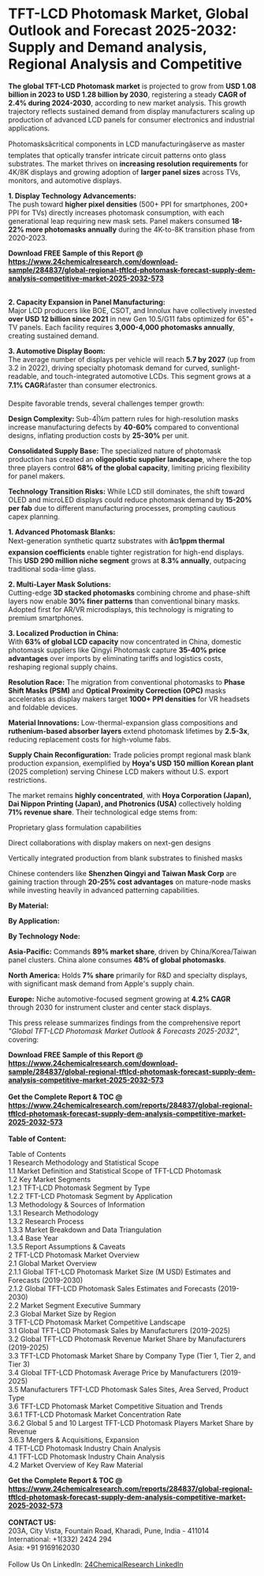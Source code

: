 <h1>TFT-LCD Photomask Market, Global Outlook and Forecast 2025-2032: Supply and Demand analysis, Regional Analysis and Competitive</h1><p><strong>The global TFT-LCD Photomask market</strong> is projected to grow from <strong>USD 1.08 billion in 2023 to USD 1.28 billion by 2030</strong>, registering a steady <strong>CAGR of 2.4% during 2024-2030</strong>, according to new market analysis. This growth trajectory reflects sustained demand from display manufacturers scaling up production of advanced LCD panels for consumer electronics and industrial applications.</p><p>Photomasksâcritical components in LCD manufacturingâserve as master templates that optically transfer intricate circuit patterns onto glass substrates. The market thrives on <strong>increasing resolution requirements</strong> for 4K/8K displays and growing adoption of <strong>larger panel sizes</strong> across TVs, monitors, and automotive displays.</p><p><strong>1. Display Technology Advancements:</strong><br>
The push toward <strong>higher pixel densities</strong> (500+ PPI for smartphones, 200+ PPI for TVs) directly increases photomask consumption, with each generational leap requiring new mask sets. Panel makers consumed <strong>18-22% more photomasks annually</strong> during the 4K-to-8K transition phase from 2020-2023.</p><div><b>Download FREE Sample of this Report @ 
            <a href="https://www.24chemicalresearch.com/download-sample/284837/global-regional-tftlcd-photomask-forecast-supply-dem-analysis-competitive-market-2025-2032-573">
            https://www.24chemicalresearch.com/download-sample/284837/global-regional-tftlcd-photomask-forecast-supply-dem-analysis-competitive-market-2025-2032-573</a></b></div><br><p><strong>2. Capacity Expansion in Panel Manufacturing:</strong><br>
Major LCD producers like BOE, CSOT, and Innolux have collectively invested <strong>over USD 12 billion since 2021</strong> in new Gen 10.5/G11 fabs optimized for 65"+ TV panels. Each facility requires <strong>3,000-4,000 photomasks annually</strong>, creating sustained demand.</p><p><strong>3. Automotive Display Boom:</strong><br>
The average number of displays per vehicle will reach <strong>5.7 by 2027</strong> (up from 3.2 in 2022), driving specialty photomask demand for curved, sunlight-readable, and touch-integrated automotive LCDs. This segment grows at a <strong>7.1% CAGR</strong>âfaster than consumer electronics.</p><p>Despite favorable trends, several challenges temper growth:</p><p><strong>Design Complexity:</strong> Sub-4Î¼m pattern rules for high-resolution masks increase manufacturing defects by <strong>40-60%</strong> compared to conventional designs, inflating production costs by <strong>25-30%</strong> per unit.</p><p><strong>Consolidated Supply Base:</strong> The specialized nature of photomask production has created an <strong>oligopolistic supplier landscape</strong>, where the top three players control <strong>68% of the global capacity</strong>, limiting pricing flexibility for panel makers.</p><p><strong>Technology Transition Risks:</strong> While LCD still dominates, the shift toward OLED and microLED displays could reduce photomask demand by <strong>15-20% per fab</strong> due to different manufacturing processes, prompting cautious capex planning.</p><p><strong>1. Advanced Photomask Blanks:</strong><br>
Next-generation synthetic quartz substrates with <strong>â¤1ppm thermal expansion coefficients</strong> enable tighter registration for high-end displays. This <strong>USD 290 million niche segment</strong> grows at <strong>8.3% annually</strong>, outpacing traditional soda-lime glass.</p><p><strong>2. Multi-Layer Mask Solutions:</strong><br>
Cutting-edge <strong>3D stacked photomasks</strong> combining chrome and phase-shift layers now enable <strong>30% finer patterns</strong> than conventional binary masks. Adopted first for AR/VR microdisplays, this technology is migrating to premium smartphones.</p><p><strong>3. Localized Production in China:</strong><br>
With <strong>63% of global LCD capacity</strong> now concentrated in China, domestic photomask suppliers like Qingyi Photomask capture <strong>35-40% price advantages</strong> over imports by eliminating tariffs and logistics costs, reshaping regional supply chains.</p><p><strong>Resolution Race:</strong> The migration from conventional photomasks to <strong>Phase Shift Masks (PSM)</strong> and <strong>Optical Proximity Correction (OPC)</strong> masks accelerates as display makers target <strong>1000+ PPI densities</strong> for VR headsets and foldable devices.</p><p><strong>Material Innovations:</strong> Low-thermal-expansion glass compositions and <strong>ruthenium-based absorber layers</strong> extend photomask lifetimes by <strong>2.5-3x</strong>, reducing replacement costs for high-volume fabs.</p><p><strong>Supply Chain Reconfiguration:</strong> Trade policies prompt regional mask blank production expansion, exemplified by <strong>Hoya's USD 150 million Korean plant</strong> (2025 completion) serving Chinese LCD makers without U.S. export restrictions.</p><p>The market remains <strong>highly concentrated</strong>, with <strong>Hoya Corporation (Japan), Dai Nippon Printing (Japan), and Photronics (USA)</strong> collectively holding <strong>71% revenue share</strong>. Their technological edge stems from:</p><p>Proprietary glass formulation capabilities</p><p>Direct collaborations with display makers on next-gen designs</p><p>Vertically integrated production from blank substrates to finished masks</p><p>Chinese contenders like <strong>Shenzhen Qingyi and Taiwan Mask Corp</strong> are gaining traction through <strong>20-25% cost advantages</strong> on mature-node masks while investing heavily in advanced patterning capabilities.</p><p><strong>By Material:</strong></p><p><strong>By Application:</strong></p><p><strong>By Technology Node:</strong></p><p><strong>Asia-Pacific:</strong> Commands <strong>89% market share</strong>, driven by China/Korea/Taiwan panel clusters. China alone consumes <strong>48% of global photomasks</strong>.</p><p><strong>North America:</strong> Holds <strong>7% share</strong> primarily for R&amp;D and specialty displays, with significant mask demand from Apple's supply chain.</p><p><strong>Europe:</strong> Niche automotive-focused segment growing at <strong>4.2% CAGR</strong> through 2030 for instrument cluster and center stack displays.</p><p>This press release summarizes findings from the comprehensive report <em>"Global TFT-LCD Photomask Market Outlook &amp; Forecasts 2025-2032"</em>, covering:</p><div><b>Download FREE Sample of this Report @ 
            <a href="https://www.24chemicalresearch.com/download-sample/284837/global-regional-tftlcd-photomask-forecast-supply-dem-analysis-competitive-market-2025-2032-573">
            https://www.24chemicalresearch.com/download-sample/284837/global-regional-tftlcd-photomask-forecast-supply-dem-analysis-competitive-market-2025-2032-573</a></b></div><br><div><b>Get the Complete Report & TOC @ 
            <a href="https://www.24chemicalresearch.com/reports/284837/global-regional-tftlcd-photomask-forecast-supply-dem-analysis-competitive-market-2025-2032-573">
            https://www.24chemicalresearch.com/reports/284837/global-regional-tftlcd-photomask-forecast-supply-dem-analysis-competitive-market-2025-2032-573</a></b></div><br>
            <b>Table of Content:</b><p>Table of Contents<br />
1 Research Methodology and Statistical Scope<br />
1.1 Market Definition and Statistical Scope of TFT-LCD Photomask<br />
1.2 Key Market Segments<br />
1.2.1 TFT-LCD Photomask Segment by Type<br />
1.2.2 TFT-LCD Photomask Segment by Application<br />
1.3 Methodology & Sources of Information<br />
1.3.1 Research Methodology<br />
1.3.2 Research Process<br />
1.3.3 Market Breakdown and Data Triangulation<br />
1.3.4 Base Year<br />
1.3.5 Report Assumptions & Caveats<br />
2 TFT-LCD Photomask Market Overview<br />
2.1 Global Market Overview<br />
2.1.1 Global TFT-LCD Photomask Market Size (M USD) Estimates and Forecasts (2019-2030)<br />
2.1.2 Global TFT-LCD Photomask Sales Estimates and Forecasts (2019-2030)<br />
2.2 Market Segment Executive Summary<br />
2.3 Global Market Size by Region<br />
3 TFT-LCD Photomask Market Competitive Landscape<br />
3.1 Global TFT-LCD Photomask Sales by Manufacturers (2019-2025)<br />
3.2 Global TFT-LCD Photomask Revenue Market Share by Manufacturers (2019-2025)<br />
3.3 TFT-LCD Photomask Market Share by Company Type (Tier 1, Tier 2, and Tier 3)<br />
3.4 Global TFT-LCD Photomask Average Price by Manufacturers (2019-2025)<br />
3.5 Manufacturers TFT-LCD Photomask Sales Sites, Area Served, Product Type<br />
3.6 TFT-LCD Photomask Market Competitive Situation and Trends<br />
3.6.1 TFT-LCD Photomask Market Concentration Rate<br />
3.6.2 Global 5 and 10 Largest TFT-LCD Photomask Players Market Share by Revenue<br />
3.6.3 Mergers & Acquisitions, Expansion<br />
4 TFT-LCD Photomask Industry Chain Analysis<br />
4.1 TFT-LCD Photomask Industry Chain Analysis<br />
4.2 Market Overview of Key Raw Material</p><div><b>Get the Complete Report & TOC @ 
            <a href="https://www.24chemicalresearch.com/reports/284837/global-regional-tftlcd-photomask-forecast-supply-dem-analysis-competitive-market-2025-2032-573">
            https://www.24chemicalresearch.com/reports/284837/global-regional-tftlcd-photomask-forecast-supply-dem-analysis-competitive-market-2025-2032-573</a></b></div><br><b>CONTACT US:</b><br>
            203A, City Vista, Fountain Road, Kharadi, Pune, India - 411014<br>
            International: +1(332) 2424 294<br>
            Asia: +91 9169162030 <br><br>
            Follow Us On LinkedIn: <a href="https://www.linkedin.com/company/24chemicalresearch/">24ChemicalResearch LinkedIn</a>